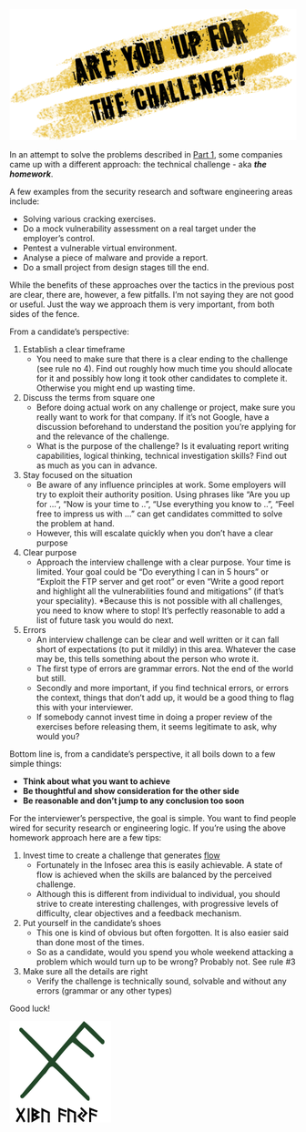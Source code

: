 ![Logo](/assets/images/challenge.png)

In an attempt to solve the problems described in 
[Part 1](https://livz.github.io/2017/06/10/the-technical-interview-part-1.html), some companies came up with 
a different approach: the technical challenge - aka _**the homework**_.

A few examples from the security research and software engineering areas include:
* Solving various cracking exercises.
* Do a mock vulnerability assessment on a real target under the employer’s control.
* Pentest a vulnerable virtual environment.
* Analyse a piece of malware and provide a report.
* Do a small project from design stages till the end. 

While the benefits of these approaches over the tactics in the previous post are clear, 
there are, however, a few pitfalls. I’m not saying they are not good or useful. 
Just the way we approach them is very important, from both sides of the fence. 

From a candidate’s perspective:

1. Establish a clear timeframe
    * You need to make sure that there is a clear ending to the challenge (see rule no 4). 
    Find out roughly how much time you should allocate for it and possibly how long it took other candidates to complete it. Otherwise you might end up wasting time.
2. Discuss the terms from square one
    * Before doing actual work on any challenge or project, make sure you really want to work for that company. If it’s not Google, have a discussion beforehand to understand the position you’re applying for and the relevance of the challenge. 
    * What is the purpose of the challenge? Is it evaluating report writing capabilities, logical thinking, technical investigation skills? Find out as much as you can in advance.
3. Stay focused on the situation
    * Be aware of any influence principles at work. Some employers will try to exploit their authority position. Using phrases like “Are you up for …”, “Now is your time to ..”, “Use everything  you know to ..”, “Feel free to impress us with …” can get candidates committed to solve the problem at hand.
    * However, this will escalate quickly when you don’t have a clear purpose
4. Clear purpose
    * Approach the interview challenge with a clear purpose. Your time is limited. Your goal could be “Do everything I can in 5 hours” or “Exploit the FTP server and get root” or even “Write a good report and highlight all the vulnerabilities found and mitigations” (if that’s your speciality). 
    *Because this is not possible with all challenges, you need to know where to stop! It’s perfectly reasonable to add a list of future task you would do next. 
5. Errors
    * An interview challenge can be clear and well written or it can fall short of expectations (to put it mildly) in this area. Whatever the case may be, this tells something about the person who wrote it.
    * The first type of errors are grammar errors. Not the end of the world but still.
    * Secondly and more important, if you find technical errors, or errors the context, things that don’t add up, it would be a good thing to flag this with your interviewer.
    * If somebody cannot invest time in doing a proper review of the exercises before releasing them, it seems legitimate to ask, why would you?

Bottom line is, from a candidate’s perspective, it all boils down to a few simple things:
* __Think about what you want to achieve__
* __Be thoughtful and show consideration for the other side__
* __Be reasonable and don’t jump to any conclusion too soon__
 
For the interviewer’s perspective, the goal is simple. You want to find people wired for security research or engineering logic. If you’re using the above homework approach here are a few tips:
1. Invest time to create a challenge that generates [flow](https://en.wikipedia.org/wiki/Flow_(psychology))
    * Fortunately in the Infosec area this is easily achievable. A state of flow is achieved when the skills are balanced by the perceived challenge. 
    * Although this is different from individual to individual, you should strive to create interesting challenges, with progressive levels of difficulty, clear objectives and a feedback mechanism.
2. Put yourself in the candidate’s shoes
    * This one is kind of obvious but often forgotten. It is also easier said than done most of the times.
    * So as a candidate, would you spend you whole weekend attacking a problem which would turn up to be wrong? Probably not.  See rule #3
3. Make sure all the details are right
    * Verify the challenge is technically sound, solvable and without any errors (grammar or any other types)
 
 Good luck!
 
![Viking rune](/assets/images/rune.png) 
 
